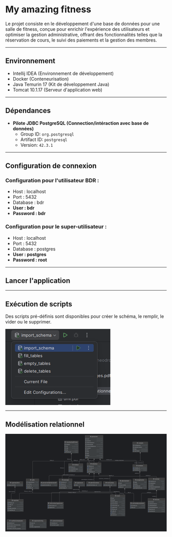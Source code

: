 # My amazing fitness

Le projet consiste en le développement d'une base de données pour une salle de fitness, conçue pour enrichir l'expérience des utilisateurs et optimiser la gestion administrative, offrant des fonctionnalités telles que la réservation de cours, le suivi des paiements et la gestion des membres.

---

## Environnement
 
- Intellij IDEA (Environnement de développement)
- Docker (Conteneurisation)
- Java Temurin 17 (Kit de développement Java)
- Tomcat 10.1.17 (Serveur d'application web)

---

## Dépendances

- **Pilote JDBC PostgreSQL (Connection/intéraction avec base de données)**
    - Group ID: `org.postgresql`
    - Artifact ID: `postgresql`
    - Version: `42.3.1`

---

## Configuration de connexion

### Configuration pour l'utilisateur BDR :
- Host : localhost
- Port : 5432
- Database : bdr
- **User : bdr**
- **Password : bdr**

### Configuration pour le super-utilisateur :
- Host : localhost
- Port : 5432
- Database : postgres
- **User : postgres**
- **Password : root**

---

## Lancer l'application

---

## Exécution de scripts

Des scripts pré-définis sont disponibles pour créer le schéma, le remplir, le vider ou le supprimer.

![Exécution des scriptsl](https://github.com/Theodrosrun/bdr-projet/blob/main/docs/tutorial/run_configuration.png)

---

## Modélisation relationnel

![Schéma relationnel](https://github.com/Theodrosrun/bdr-projet/blob/main/docs/modelisation_relationnel.png)